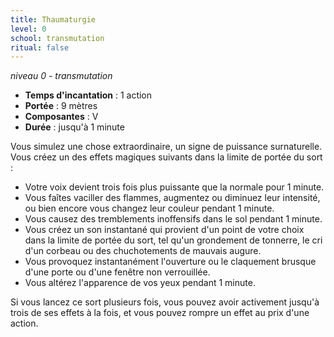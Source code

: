 ```yaml
---
title: Thaumaturgie
level: 0
school: transmutation
ritual: false
---
```

*niveau 0 - transmutation*

- **Temps d'incantation** : 1 action
- **Portée** : 9 mètres
- **Composantes** : V
- **Durée** : jusqu'à 1 minute

Vous simulez une chose extraordinaire, un signe de puissance surnaturelle. Vous créez un des effets magiques suivants dans la limite de portée du sort :  
- Votre voix devient trois fois plus puissante que la normale pour 1 minute.  
- Vous faîtes vaciller des flammes, augmentez ou diminuez leur intensité, ou bien encore vous changez leur couleur pendant 1 minute.
- Vous causez des tremblements inoffensifs dans le sol pendant 1 minute.
- Vous créez un son instantané qui provient d'un point de votre choix dans la limite de portée du sort, tel qu'un grondement de tonnerre, le cri d'un corbeau ou des chuchotements de mauvais augure.
- Vous provoquez instantanément l'ouverture ou le claquement brusque d'une porte ou d'une fenêtre non verrouillée.
- Vous altérez l'apparence de vos yeux pendant 1 minute.

Si vous lancez ce sort plusieurs fois, vous pouvez avoir activement jusqu'à trois de ses effets à la fois, et vous pouvez rompre un effet au prix d'une action.